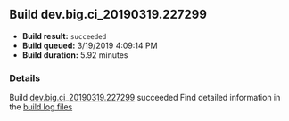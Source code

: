 ## Build dev.big.ci_20190319.227299
- **Build result:** `succeeded`
- **Build queued:** 3/19/2019 4:09:14 PM
- **Build duration:** 5.92 minutes
### Details
Build [dev.big.ci_20190319.227299](https://winappstudio.visualstudio.com/web/build.aspx?pcguid=a4ef43be-68ce-4195-a619-079b4d9834c2&builduri=vstfs%3a%2f%2f%2fBuild%2fBuild%2f27299) succeeded
Find detailed information in the [build log files](https://uwpctdiags.blob.core.windows.net/buildlogs/dev.big.ci_20190319.227299_logs.zip)
